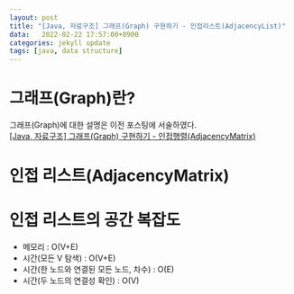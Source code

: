 ```yaml
---
layout: post
title: "[Java, 자료구조] 그래프(Graph) 구현하기 - 인접리스트(AdjacencyList)"
data:   2022-02-22 17:57:00+0900
categories: jekyll update
tags: [java, data structure]
---
```

# 그래프(Graph)란?
그래프(Graph)에 대한 설명은 이전 포스팅에 서술하였다.  
[[Java, 자료구조] 그래프(Graph) 구현하기 - 인접행렬(AdjacencyMatrix)](https://daegom.com/main/datastructure-post12/)

# 인접 리스트(AdjacencyMatrix)

# 인접 리스트의 공간 복잡도
- 메모리 : O(V+E)  
- 시간(모든 V 탐색) : O(V+E)  
- 시간(한 노드와 연결된 모든 노드, 차수) : O(E)  
- 시간(두 노드의 연결성 확인) : O(V)  